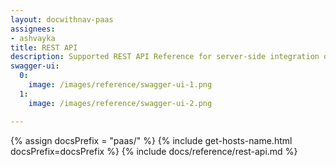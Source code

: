 ```yaml
---
layout: docwithnav-paas
assignees:
- ashvayka
title: REST API
description: Supported REST API Reference for server-side integration of your IoT projects
swagger-ui:
  0:
    image: /images/reference/swagger-ui-1.png
  1:
    image: /images/reference/swagger-ui-2.png

---
```


{% assign docsPrefix = "paas/" %}
{% include get-hosts-name.html docsPrefix=docsPrefix %}
{% include docs/reference/rest-api.md %}
